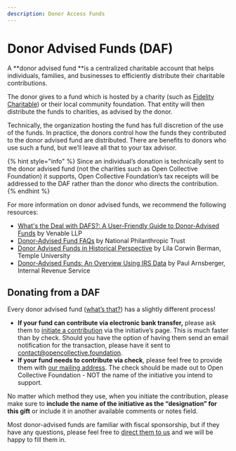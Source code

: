 ```yaml
---
description: Donor Access Funds
---
```


# Donor Advised Funds (DAF)

A **donor advised fund **is a centralized charitable account that helps individuals, families, and businesses to efficiently distribute their charitable contributions.&#x20;

The donor gives to a fund which is hosted by a charity (such as [Fidelity Charitable](https://www.fidelitycharitable.org)) or their local community foundation. That entity will then distribute the funds to charities, as advised by the donor.

Technically, the organization hosting the fund has full discretion of the use of the funds. In practice, the donors control how the funds they contributed to the donor advised fund are distributed. There are benefits to donors who use such a fund, but we’ll leave all that to your tax advisor.

{% hint style="info" %}
Since an individual’s donation is technically sent to the donor advised fund (not the charities such as Open Collective Foundation) it supports, Open Collective Foundation’s tax receipts will be addressed to the DAF rather than the donor who directs the contribution.
{% endhint %}

For more information on donor advised funds, we recommend the following resources:

* [What's the Deal with DAFS?: A User-Friendly Guide to Donor-Advised Funds](https://www.venable.com/insights/publications/2019/02/whats-the-deal-with-dafs-a-user-friendly-guide) by Venable LLP
* [Donor-Advised Fund FAQs](https://www.nptrust.org/donor-advised-funds/faq/) by National Philanthropic Trust
* [Donor Advised Funds in Historical Perspective](https://lawdigitalcommons.bc.edu/philanthropy-forum/donoradvised2015/papers/2/) by Lila Corwin Berman, Temple University
* [Donor-Advised Funds: An Overview Using IRS Data](https://lawdigitalcommons.bc.edu/philanthropy-forum/donoradvised2015/papers/5/) by Paul Arnsberger, Internal Revenue Service

## Donating from a DAF

Every donor advised fund ([what’s that?](https://docs.opencollective.foundation/how-it-works/financial-contributions/dafs)) has a slightly different process!

* **If your fund can contribute via electronic bank transfer,** please ask them to [initiate a contribution](https://docs.opencollective.com/help/financial-contributors/payments) via the initiative’s page. This is much faster than by check. Should you have the option of having them send an email notification for the transaction, please have it sent to [contact@opencollective.foundation](mailto:contact@opencollective.foundation).
* **If your fund needs to contribute via check**, please feel free to provide them with [our mailing address](https://docs.opencollective.foundation/about/official-information-and-documents#address). The check should be made out to Open Collective Foundation - NOT the name of the initiative you intend to support.

No matter which method they use, when you initiate the contribution, please make sure to **include the name of the initiative as the “designation” for this gift** or include it in another available comments or notes field.

Most donor-advised funds are familiar with fiscal sponsorship, but if they have any questions, please feel free to [direct them to us](mailto:contact@opencollective.foundation) and we will be happy to fill them in.
